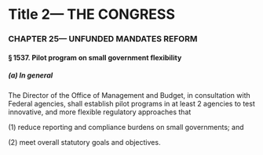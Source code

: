 
# Title 2— THE CONGRESS
### CHAPTER 25— UNFUNDED MANDATES REFORM
#### § 1537. Pilot program on small government flexibility
##### (a) In general

The Director of the Office of Management and Budget, in consultation with Federal agencies, shall establish pilot programs in at least 2 agencies to test innovative, and more flexible regulatory approaches that

(1) reduce reporting and compliance burdens on small governments; and

(2) meet overall statutory goals and objectives.
